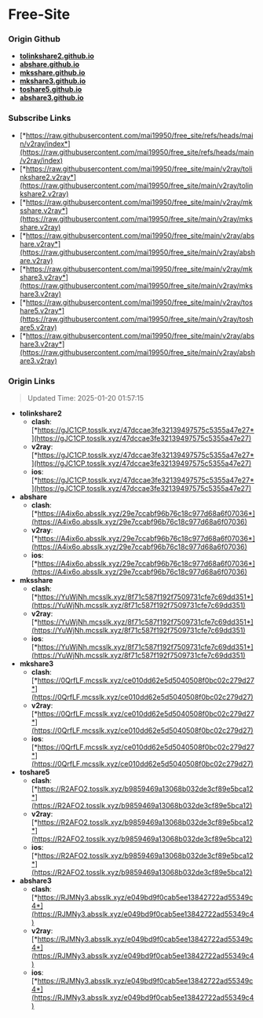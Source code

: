 # Free-Site

### Origin Github

- [**tolinkshare2.github.io**](https://github.com/tolinkshare2/tolinkshare2.github.io)
- [**abshare.github.io**](https://github.com/abshare/abshare.github.io)
- [**mksshare.github.io**](https://github.com/mksshare/mksshare.github.io)
- [**mkshare3.github.io**](https://github.com/mkshare3/mkshare3.github.io)
- [**toshare5.github.io**](https://github.com/toshare5/toshare5.github.io)
- [**abshare3.github.io**](https://github.com/abshare3/abshare3.github.io)

### Subscribe Links

- [*https://raw.githubusercontent.com/mai19950/free_site/refs/heads/main/v2ray/index*](https://raw.githubusercontent.com/mai19950/free_site/refs/heads/main/v2ray/index)
- [*https://raw.githubusercontent.com/mai19950/free_site/main/v2ray/tolinkshare2.v2ray*](https://raw.githubusercontent.com/mai19950/free_site/main/v2ray/tolinkshare2.v2ray)
- [*https://raw.githubusercontent.com/mai19950/free_site/main/v2ray/mksshare.v2ray*](https://raw.githubusercontent.com/mai19950/free_site/main/v2ray/mksshare.v2ray)
- [*https://raw.githubusercontent.com/mai19950/free_site/main/v2ray/abshare.v2ray*](https://raw.githubusercontent.com/mai19950/free_site/main/v2ray/abshare.v2ray)
- [*https://raw.githubusercontent.com/mai19950/free_site/main/v2ray/mkshare3.v2ray*](https://raw.githubusercontent.com/mai19950/free_site/main/v2ray/mkshare3.v2ray)
- [*https://raw.githubusercontent.com/mai19950/free_site/main/v2ray/toshare5.v2ray*](https://raw.githubusercontent.com/mai19950/free_site/main/v2ray/toshare5.v2ray)
- [*https://raw.githubusercontent.com/mai19950/free_site/main/v2ray/abshare3.v2ray*](https://raw.githubusercontent.com/mai19950/free_site/main/v2ray/abshare3.v2ray)

### Origin Links

> Updated Time: 2025-01-20 01:57:15

- **tolinkshare2**
  - **clash**: [*https://gJC1CP.tosslk.xyz/47dccae3fe32139497575c5355a47e27*](https://gJC1CP.tosslk.xyz/47dccae3fe32139497575c5355a47e27)
  - **v2ray**: [*https://gJC1CP.tosslk.xyz/47dccae3fe32139497575c5355a47e27*](https://gJC1CP.tosslk.xyz/47dccae3fe32139497575c5355a47e27)
  - **ios**: [*https://gJC1CP.tosslk.xyz/47dccae3fe32139497575c5355a47e27*](https://gJC1CP.tosslk.xyz/47dccae3fe32139497575c5355a47e27)
- **abshare**
  - **clash**: [*https://A4ix6o.absslk.xyz/29e7ccabf96b76c18c977d68a6f07036*](https://A4ix6o.absslk.xyz/29e7ccabf96b76c18c977d68a6f07036)
  - **v2ray**: [*https://A4ix6o.absslk.xyz/29e7ccabf96b76c18c977d68a6f07036*](https://A4ix6o.absslk.xyz/29e7ccabf96b76c18c977d68a6f07036)
  - **ios**: [*https://A4ix6o.absslk.xyz/29e7ccabf96b76c18c977d68a6f07036*](https://A4ix6o.absslk.xyz/29e7ccabf96b76c18c977d68a6f07036)
- **mksshare**
  - **clash**: [*https://YuWjNh.mcsslk.xyz/8f71c587f192f7509731cfe7c69dd351*](https://YuWjNh.mcsslk.xyz/8f71c587f192f7509731cfe7c69dd351)
  - **v2ray**: [*https://YuWjNh.mcsslk.xyz/8f71c587f192f7509731cfe7c69dd351*](https://YuWjNh.mcsslk.xyz/8f71c587f192f7509731cfe7c69dd351)
  - **ios**: [*https://YuWjNh.mcsslk.xyz/8f71c587f192f7509731cfe7c69dd351*](https://YuWjNh.mcsslk.xyz/8f71c587f192f7509731cfe7c69dd351)
- **mkshare3**
  - **clash**: [*https://0QrfLF.mcsslk.xyz/ce010dd62e5d5040508f0bc02c279d27*](https://0QrfLF.mcsslk.xyz/ce010dd62e5d5040508f0bc02c279d27)
  - **v2ray**: [*https://0QrfLF.mcsslk.xyz/ce010dd62e5d5040508f0bc02c279d27*](https://0QrfLF.mcsslk.xyz/ce010dd62e5d5040508f0bc02c279d27)
  - **ios**: [*https://0QrfLF.mcsslk.xyz/ce010dd62e5d5040508f0bc02c279d27*](https://0QrfLF.mcsslk.xyz/ce010dd62e5d5040508f0bc02c279d27)
- **toshare5**
  - **clash**: [*https://R2AFO2.tosslk.xyz/b9859469a13068b032de3cf89e5bca12*](https://R2AFO2.tosslk.xyz/b9859469a13068b032de3cf89e5bca12)
  - **v2ray**: [*https://R2AFO2.tosslk.xyz/b9859469a13068b032de3cf89e5bca12*](https://R2AFO2.tosslk.xyz/b9859469a13068b032de3cf89e5bca12)
  - **ios**: [*https://R2AFO2.tosslk.xyz/b9859469a13068b032de3cf89e5bca12*](https://R2AFO2.tosslk.xyz/b9859469a13068b032de3cf89e5bca12)
- **abshare3**
  - **clash**: [*https://RJMNy3.absslk.xyz/e049bd9f0cab5ee13842722ad55349c4*](https://RJMNy3.absslk.xyz/e049bd9f0cab5ee13842722ad55349c4)
  - **v2ray**: [*https://RJMNy3.absslk.xyz/e049bd9f0cab5ee13842722ad55349c4*](https://RJMNy3.absslk.xyz/e049bd9f0cab5ee13842722ad55349c4)
  - **ios**: [*https://RJMNy3.absslk.xyz/e049bd9f0cab5ee13842722ad55349c4*](https://RJMNy3.absslk.xyz/e049bd9f0cab5ee13842722ad55349c4)
